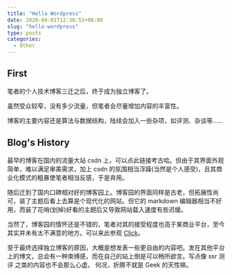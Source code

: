 ```yaml
---
title: "Hello Wordpress"
date: 2020-04-01T12:38:53+08:00
slug: "hello-wordpress"
type: posts
categories:
  - Other
---
```


## First

笔者的个人技术博客三迁之后，终于成为独立博客了。

虽然受众较窄，没有多少流量，但笔者会尽量增加内容的丰富性。

博客的主要内容还是算法与数据结构，陆续会加入一些杂项，如评测、杂谈等……

## Blog's History

最早的博客在国内的流量大站 csdn 上，可以点此链接考古哈。但由于其界面外观简单，难以满足审美需求，加上 csdn 的氛围相当浮躁(当然是个人感受)，且其商业化模式的粗暴使笔者相当反感，于是弃用。

随后迁到了国内口碑相对好的博客园上。博客园的界面同样是古老，但拓展性尚可，装了主题后看上去算是个现代化的网站。但它的 markdown 编辑器相当不好用，而装了花哨(划掉)好看的主题后又导致网站载入速度有些迟缓。

当然了，博客园的情怀还是不错的，笔者对其的接受程度也高于某商业平台，至今其实并未有太不满意的地方。可以来此参观 [Click](https://www.cnblogs.com/Clouder-Blog/)。

至于最终选择独立博客的原因，大概是想发表一些更自由的内容吧。发在其他平台上的博文，总会有一种束缚感，而在自己的站上倒是可以畅所欲言。写点像 ssr 测评 之类的内容也不会那么心虚。
何况，折腾不就是 Geek 的天性嘛。